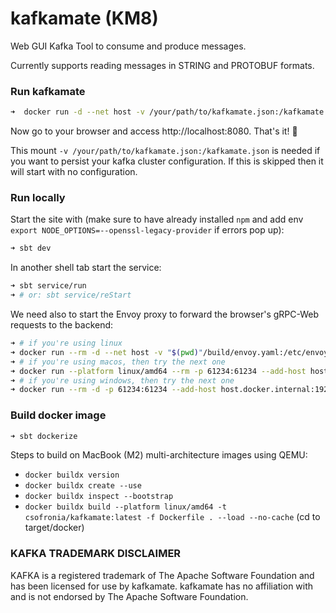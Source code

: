 # kafkamate (KM8)

Web GUI Kafka Tool to consume and produce messages.

Currently supports reading messages in STRING and PROTOBUF formats.

### Run kafkamate
```bash
➜  docker run -d --net host -v /your/path/to/kafkamate.json:/kafkamate.json csofronia/kafkamate:latest
```
Now go to your browser and access http://localhost:8080. That's it! :rocket:

This mount `-v /your/path/to/kafkamate.json:/kafkamate.json` is needed if you want to persist your kafka cluster configuration.
If this is skipped then it will start with no configuration. 

### Run locally
Start the site with (make sure to have already installed `npm` and add env `export NODE_OPTIONS=--openssl-legacy-provider` if errors pop up):
```bash
➜ sbt dev
``` 

In another shell tab start the service:
```bash
➜ sbt service/run
➜ # or: sbt service/reStart
```

We need also to start the Envoy proxy to forward the browser's gRPC-Web requests to the backend:
```bash
➜ # if you're using linux
➜ docker run --rm -d --net host -v "$(pwd)"/build/envoy.yaml:/etc/envoy/envoy.yaml:ro envoyproxy/envoy:v1.15.0
➜ # if you're using macos, then try the next one
➜ docker run --platform linux/amd64 --rm -p 61234:61234 --add-host host.docker.internal:192.168.0.114 -v "$(pwd)"/build/envoy.yaml:/etc/envoy/envoy.yaml:ro envoyproxy/envoy:v1.15.0 -c /etc/envoy/envoy.yaml -l debug
➜ # if you're using windows, then try the next one
➜ docker run --rm -d -p 61234:61234 --add-host host.docker.internal:192.168.0.114 -v %cd%\build\envoy.yaml:/etc/envoy/envoy.yaml:ro envoyproxy/envoy:v1.15.0 -c /etc/envoy/envoy.yaml -l debug
```

### Build docker image
```bash
➜ sbt dockerize
```
Steps to build on MacBook (M2) multi-architecture images using QEMU:
  - `docker buildx version`
  - `docker buildx create --use`
  - `docker buildx inspect --bootstrap`
  - `docker buildx build --platform linux/amd64 -t csofronia/kafkamate:latest -f Dockerfile . --load --no-cache` (cd to target/docker)


### KAFKA TRADEMARK DISCLAIMER
KAFKA is a registered trademark of The Apache Software Foundation and
has been licensed for use by kafkamate. kafkamate has no
affiliation with and is not endorsed by The Apache Software Foundation.
